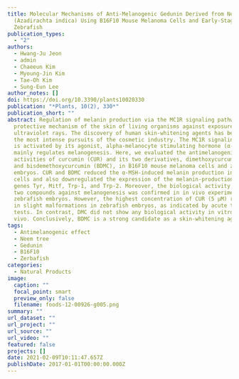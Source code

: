 ```yaml
---
title: Molecular Mechanisms of Anti-Melanogenic Gedunin Derived from Neem Tree
  (Azadirachta indica) Using B16F10 Mouse Melanoma Cells and Early-Stage
  Zebrafish
publication_types:
  - "2"
authors:
  - Hwang-Ju Jeon
  - admin
  - Chaeeun Kim
  - Myoung-Jin Kim
  - Tae-Oh Kim
  - Sung-Eun Lee
author_notes: []
doi: https://doi.org/10.3390/plants10020330
publication: "*Plants, 10(2), 330*"
publication_short: ""
abstract: Regulation of melanin production via the MC1R signaling pathway is a
  protective mechanism of the skin of living organisms against exposure to
  ultraviolet rays. The discovery of human skin-whitening agents has been one of
  the most intense pursuits of the cosmetic industry. The MC1R signaling pathway
  is activated by its agonist, alpha-melanocyte stimulating hormone (α-MSH), and
  mainly regulates melanogenesis. Here, we evaluated the antimelanogenic
  activities of curcumin (CUR) and its two derivatives, dimethoxycurcumin (DMC)
  and bisdemethoxycurcumin (BDMC), in B16F10 mouse melanoma cells and zebrafish
  embryos. CUR and BDMC reduced the α-MSH-induced melanin production in B16F10
  cells and also downregulated the expression of the melanin-production-related
  genes Tyr, Mitf, Trp-1, and Trp-2. Moreover, the biological activity of these
  two compounds against melanogenesis was confirmed in in vivo experiments using
  zebrafish embryos. However, the highest concentration of CUR (5 µM) resulted
  in slight malformations in zebrafish embryos, as indicated by acute toxicity
  tests. In contrast, DMC did not show any biological activity in vitro or in
  vivo. Conclusively, BDMC is a strong candidate as a skin-whitening agent.
tags:
  - Antimelanogenic effect
  - Neem tree
  - Gedunin
  - B16F10
  - Zerbafish
categories:
  - Natural Products
image:
  caption: ""
  focal_point: smart
  preview_only: false
  filename: foods-12-00926-g005.png
summary: ""
url_dataset: ""
url_project: ""
url_source: ""
url_video: ""
featured: false
projects: []
date: 2021-02-09T10:11:47.657Z
publishDate: 2017-01-01T00:00:00.000Z
---
```

